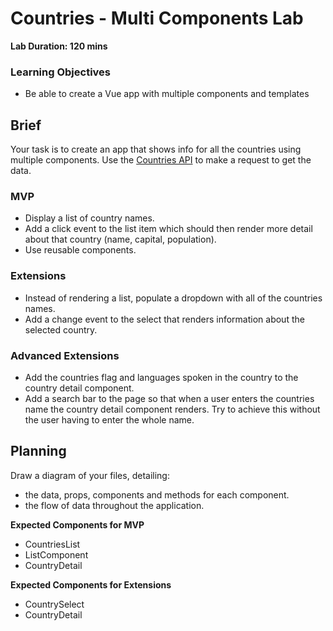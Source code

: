 # Countries - Multi Components Lab

**Lab Duration: 120 mins**

### Learning Objectives

- Be able to create a Vue app with multiple components and templates

## Brief

Your task is to create an app that shows info for all the countries using multiple components. Use the [Countries API](https://restcountries.eu/rest/v2/all) to make a request to get the data.

### MVP

- Display a list of country names.
- Add a click event to the list item which should then render more detail about that country (name, capital, population).
- Use reusable components.


### Extensions

- Instead of rendering a list, populate a dropdown with all of the countries names.
- Add a change event to the select that renders information about the selected country.

### Advanced Extensions

- Add the countries flag and languages spoken in the country to the country detail component.
- Add a search bar to the page so that when a user enters the countries name the country detail component renders.  Try to achieve this without the user having to enter the whole name.


## Planning

Draw a diagram of your files, detailing:

- the data, props, components and methods for each component.
- the flow of data throughout the application.

**Expected Components for MVP**
- CountriesList
- ListComponent
- CountryDetail


**Expected Components for Extensions**
- CountrySelect
- CountryDetail
